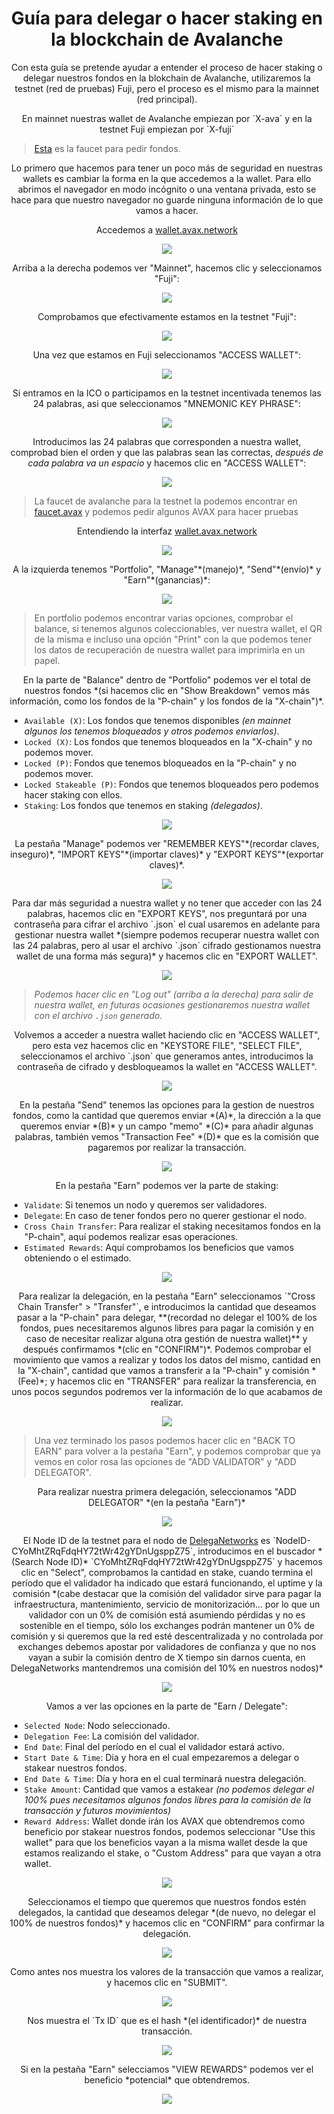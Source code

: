 <h1 align="center"> Guía para delegar o hacer staking en la blockchain de Avalanche </h1>

<p align="center">  Con esta guía se pretende ayudar a entender el proceso de hacer staking o delegar nuestros fondos en la blokchain de Avalanche, utilizaremos la testnet (red de pruebas) Fuji, pero el proceso es el mismo para la mainnet (red principal). </p>

<p align="center"> En mainnet nuestras wallet de Avalanche empiezan por `X-ava` y en la testnet Fuji empiezan por `X-fuji`</p>

> [Esta](https://faucet.avax-test.network/) es la faucet para pedir fondos.

<p align="center"> Lo primero que hacemos para tener un poco más de seguridad en nuestras wallets es cambiar la forma en la que accedemos a la wallet. Para ello abrimos el navegador en modo incógnito o una ventana privada, esto se hace para que nuestro navegador no guarde ninguna información de lo que vamos a hacer. </p>

<p align="center"> Accedemos a <a href="https://wallet.avax.network">wallet.avax.network</a> </p>
<p align="center"> 
<img src="/images/ava1.png">
</p>

<p align="center">  Arriba a la derecha podemos ver "Mainnet", hacemos clic y seleccionamos "Fuji":</p>

<p align="center">
<img src="/images/ava2.png">
</p>


<p align="center">Comprobamos que efectivamente estamos en la testnet "Fuji":</p>
<p align="center">
<img src="/images/ava3.png">
</p>

<p align="center">Una vez que estamos en Fuji seleccionamos "ACCESS WALLET":</p>
<p align="center">
<img src="/images/ava4.png">
</p>

<p align="center">Si entramos en la ICO o participamos en la testnet incentivada tenemos las 24 palabras, asi que seleccionamos "MNEMONIC KEY PHRASE":</p>
<p align="center">
<img src="/images/ava5.png">
</p>

<p align="center">Introducimos las 24 palabras que corresponden a nuestra wallet, comprobad bien el orden y que las palabras sean las correctas, <i>después de cada palabra va un espacio</i> y hacemos clic en "ACCESS WALLET":</p>
<p align="center">
<img src="/images/ava6.png">
</p>

> La faucet de avalanche para la testnet la podemos encontrar en <a href="https://faucet.avax-test.network/">faucet.avax</a> y podemos pedir algunos AVAX para hacer pruebas

<p align="center"> Entendiendo la interfaz <a href="https://wallet.avax.network">wallet.avax.network</a></p>
<p align="center">
<img src="/images/ava7.png">
</p>

<p align="center"> A la izquierda tenemos "Portfolio", "Manage"*(manejo)*, "Send"*(envío)* y "Earn"*(ganancias)*:</p>
<p align="center">
<img src="/images/ava8.png">
</p>

> En portfolio podemos encontrar varias opciones, comprobar el balance, si tenemos algunos coleccionables, ver nuestra wallet, el QR de la misma e incluso una opción "Print" con la que podemos tener los datos de recuperación de nuestra wallet para imprimirla en un papel.


<p align="center">En la parte de "Balance" dentro de "Portfolio" podemos ver el total de nuestros fondos *(si hacemos clic en "Show Breakdown" vemos más información, como los fondos de la "P-chain" y los fondos de la "X-chain")*. </p>

- `Available (X)`: Los fondos que tenemos disponibles *(en mainnet algunos los tenemos bloqueados y otros podemos enviarlos)*.
- `Locked (X)`: Los fondos que tenemos bloqueados en la "X-chain" y no podemos mover.
- `Locked (P)`: Fondos que tenemos bloqueados en la "P-chain" y no podemos mover.
- `Locked Stakeable (P)`: Fondos que tenemos bloqueados pero podemos hacer staking con ellos.
- `Staking`: Los fondos que tenemos en staking *(delegados)*.

<p align="center">
<img src="/images/ava9.png">
</p>

<p align="center">La pestaña "Manage" podemos ver "REMEMBER KEYS"*(recordar claves, inseguro)*, "IMPORT KEYS"*(importar claves)* y "EXPORT KEYS"*(exportar claves)*. </p>

<p align="center">
<img src="/images/ava10.png">
</p>

<p align="center"> Para dar más seguridad a nuestra wallet y no tener que acceder con las 24 palabras, hacemos clic en "EXPORT KEYS", nos preguntará por una contraseña para cifrar el archivo `.json` el cual usaremos en adelante para gestionar nuestra wallet *(siempre podemos recuperar nuestra wallet con las 24 palabras, pero al usar el archivo `.json` cifrado gestionamos nuestra wallet de una forma más segura)* y hacemos clic en "EXPORT WALLET".</p>

<p align="center">
<img src="/images/ava11.png">
</p>

> *Podemos hacer clic en "Log out" (arriba a la derecha) para salir de nuestra wallet, en futuras ocasiones gestionaremos nuestra wallet con el archivo `.json` generado.*

<p align="center"> Volvemos a acceder a nuestra wallet haciendo clic en "ACCESS WALLET", pero esta vez hacemos clic en "KEYSTORE FILE", "SELECT FILE", seleccionamos el archivo `.json` que generamos antes, introducimos la contraseña de cifrado y desbloqueamos la wallet en "ACCESS WALLET".</p>
<p align="center"> 
<img src="/images/ava1.gif">
</p>

<p align="center"> En la pestaña "Send" tenemos las opciones para la gestion de nuestros fondos, como la cantidad que queremos enviar *(A)*, la dirección a la que queremos enviar *(B)* y un campo "memo" *(C)* para añadir algunas palabras, también vemos "Transaction Fee" *(D)* que es la comisión que pagaremos por realizar la transacción.</p>
<p align="center"> 
<img src="/images/ava13.png">
</p>

<p align="center"> En la pestaña "Earn" podemos ver la parte de staking:</p>

- `Validate`: Si tenemos un nodo y queremos ser validadores.
- `Delegate`: En caso de tener fondos pero no querer gestionar el nodo.
- `Cross Chain Transfer`: Para realizar el staking necesitamos fondos en la "P-chain", aquí podemos realizar esas operaciones.
- `Estimated Rewards`: Aquí comprobamos los beneficios que vamos obteniendo o el estimado.

<p align="center"> 
<img src="/images/ava14.png">
</p>

<p align="center"> Para realizar la delegación, en la pestaña "Earn" seleccionamos `"Cross Chain Transfer" > "Transfer"`, e introducimos la cantidad que deseamos pasar a la "P-chain" para delegar, **(recordad no delegar el 100% de los fondos, pues necesitaremos algunos libres para pagar la comisión y en caso de necesitar realizar alguna otra gestión de nuestra wallet)** y después confirmamos *(clic en "CONFIRM")*. Podemos comprobar el movimiento que vamos a realizar y todos los datos del mismo, cantidad en la "X-chain", cantidad que vamos a transferir a la "P-chain" y comisión *(Fee)*; y hacemos clic en "TRANSFER" para realizar la transferencia, en unos pocos segundos podremos ver la información de lo que acabamos de realizar. </p>

<p align="center">
<img src="/images/ava2.gif">
</p>

> Una vez terminado los pasos podemos hacer clic en "BACK TO EARN" para volver a la pestaña "Earn", y podemos comprobar que ya vemos en color rosa las opciones de "ADD VALIDATOR" y "ADD DELEGATOR".

<p align="center"> Para realizar nuestra primera delegación, seleccionamos "ADD DELEGATOR" *(en la pestaña "Earn")*</p>
<p align="center">
<img src="/images/ava16.png">
</p>

<p align="center">El Node ID de la testnet para el nodo de <a href="https://delega.io">DelegaNetworks</a> es `NodeID-CYoMhtZRqFdqHY72tWr42gYDnUgsppZ75`, introducimos en el buscador *(Search Node ID)* `CYoMhtZRqFdqHY72tWr42gYDnUgsppZ75` y hacemos clic en "Select", comprobamos la cantidad en stake, cuando termina el período que el validador ha indicado que estará funcionando, el uptime y la comisión *(cabe destacar que la comisión del validador sirve para pagar la infraestructura, mantenimiento, servicio de monitorización... por lo que un validador con un 0% de comisión está asumiendo pérdidas y no es sostenible en el tiempo, sólo los exchanges podrán mantener un 0% de comisión y si queremos que la red esté descentralizada y no controlada por exchanges debemos apostar por validadores de confianza y que no nos vayan a subir la comisión dentro de X tiempo sin darnos cuenta, en DelegaNetworks mantendremos una comisión del 10% en nuestros nodos)*</p>
<p align="center">
<img src="/images/ava3.gif">
</p>

<p align="center">Vamos a ver las opciones en la parte de "Earn / Delegate":</p>

- `Selected Node`: Nodo seleccionado.
- `Delegation Fee`: La comisión del validador.
- `End Date`: Final del período en el cual el validador estará activo.
- `Start Date & Time`: Día y hora en el cual empezaremos a delegar o stakear nuestros fondos.
- `End Date & Time`: Día y hora en el cual terminará nuestra delegación.
- `Stake Amount`: Cantidad que vamos a estakear *(no podemos delegar el 100% pues necesitamos algunos fondos libres para la comisión de la transacción y futuros movimientos)*
- `Reward Address`: Wallet donde irán los AVAX que obtendremos como beneficio por stakear nuestros fondos, podemos seleccionar "Use this wallet" para que los beneficios vayan a la misma wallet desde la que estamos realizando el stake, o "Custom Address" para que vayan a otra wallet.

<p align="center">
<img src="/images/ava4.gif">
</p>

<p align="center">Seleccionamos el tiempo que queremos que nuestros fondos estén delegados, la cantidad que deseamos delegar *(de nuevo, no delegar el 100% de nuestros fondos)* y hacemos clic en "CONFIRM" para confirmar la delegación.</p>
<p align="center">
<img src="/images/ava5.gif">
</p>

<p align="center">Como antes nos muestra los valores de la transacción que vamos a realizar, y hacemos clic en "SUBMIT".</p>
<p align="center">
<img src="/images/ava20.png">
</p>

<p align="center"> Nos muestra el `Tx ID` que es el hash *(el identificador)* de nuestra transacción.</p>
<p align="center">
<img src="/images/ava21.png">
</p>

<p align="center"> Si en la pestaña "Earn" selecciamos "VIEW REWARDS" podemos ver el beneficio *potencial* que obtendremos.</p>
<p align="center"> 
<img src="/images/ava5.gif">
</p>
